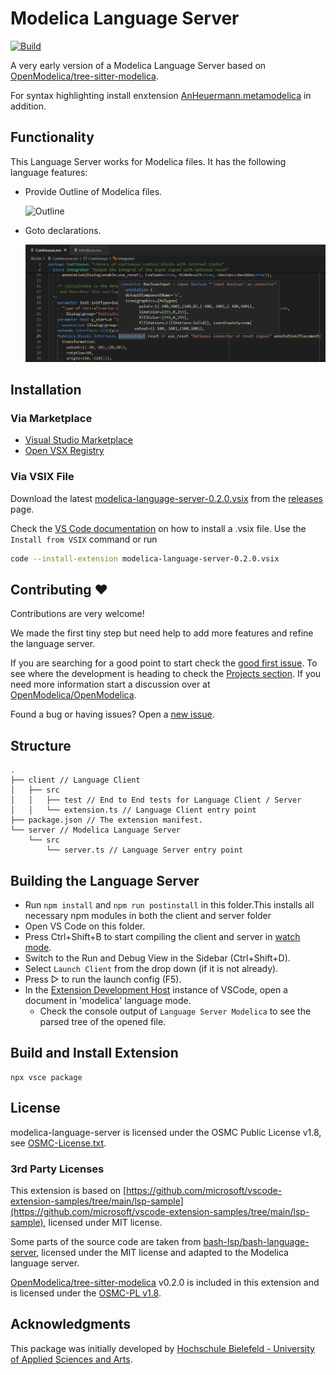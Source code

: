 # Modelica Language Server

[![Build](https://github.com/OpenModelica/modelica-language-server/actions/workflows/test.yml/badge.svg)](https://github.com/OpenModelica/modelica-language-server/actions/workflows/test.yml)

A very early version of a Modelica Language Server based on
[OpenModelica/tree-sitter-modelica](https://github.com/OpenModelica/tree-sitter-modelica).

For syntax highlighting install enxtension
[AnHeuermann.metamodelica](https://marketplace.visualstudio.com/items?itemName=AnHeuermann.metamodelica)
in addition.

## Functionality

This Language Server works for Modelica files. It has the following language
features:

  - Provide Outline of Modelica files.

    ![Outline](images/outline_demo.png)

  - Goto declarations.

    ![Goto Declaration](images/goto_declaration_demo.png)

## Installation

### Via Marketplace

  - [Visual Studio Marketplace](https://marketplace.visualstudio.com/items?itemName=OpenModelica.modelica-language-server)
  - [Open VSX Registry](https://open-vsx.org/extension/OpenModelica/modelica-language-server)

### Via VSIX File

Download the latest
[modelica-language-server-0.2.0.vsix](https://github.com/OpenModelica/modelica-language-server/releases/download/v0.2.0/modelica-language-server-0.2.0.vsix)
from the
[releases](https://github.com/OpenModelica/modelica-language-server/releases)
page.

Check the [VS Code documentation](https://code.visualstudio.com/docs/editor/extension-marketplace#_install-from-a-vsix)
on how to install a .vsix file.
Use the `Install from VSIX` command or run

```bash
code --install-extension modelica-language-server-0.2.0.vsix
```

## Contributing ❤️

Contributions are very welcome!

We made the first tiny step but need help to add more features and refine the
language server.

If you are searching for a good point to start
check the
[good first issue](https://github.com/OpenModelica/modelica-language-server/labels/good%20first%20issue).
To see where the development is heading to check the
[Projects section](https://github.com/OpenModelica/modelica-language-server/projects?query=is%3Aopen).
If you need more information start a discussion over at
[OpenModelica/OpenModelica](https://github.com/OpenModelica/OpenModelica).

Found a bug or having issues? Open a
[new issue](https://github.com/OpenModelica/modelica-language-server/issues/new/choose).

## Structure

```
.
├── client // Language Client
│   ├── src
│   │   ├── test // End to End tests for Language Client / Server
│   │   └── extension.ts // Language Client entry point
├── package.json // The extension manifest.
└── server // Modelica Language Server
    └── src
        └── server.ts // Language Server entry point
```

## Building the Language Server

  - Run `npm install` and `npm run postinstall` in this folder.This installs all
    necessary npm modules in both the client and server folder
  - Open VS Code on this folder.
  - Press Ctrl+Shift+B to start compiling the client and server in [watch
    mode](https://code.visualstudio.com/docs/editor/tasks#:~:text=The%20first%20entry%20executes,the%20HelloWorld.js%20file.).
  - Switch to the Run and Debug View in the Sidebar (Ctrl+Shift+D).
  - Select `Launch Client` from the drop down (if it is not already).
  - Press ▷ to run the launch config (F5).
  - In the [Extension Development
    Host](https://code.visualstudio.com/api/get-started/your-first-extension#:~:text=Then%2C%20inside%20the%20editor%2C%20press%20F5.%20This%20will%20compile%20and%20run%20the%20extension%20in%20a%20new%20Extension%20Development%20Host%20window.)
    instance of VSCode, open a document in 'modelica' language mode.
    - Check the console output of `Language Server Modelica` to see the parsed
      tree of the opened file.

## Build and Install Extension

```
npx vsce package
```

## License

modelica-language-server is licensed under the OSMC Public License v1.8, see
[OSMC-License.txt](./OSMC-License.txt).

### 3rd Party Licenses

This extension is based on
[https://github.com/microsoft/vscode-extension-samples/tree/main/lsp-sample](https://github.com/microsoft/vscode-extension-samples/tree/main/lsp-sample),
licensed under MIT license.

Some parts of the source code are taken from
[bash-lsp/bash-language-server](https://github.com/bash-lsp/bash-language-server),
licensed under the MIT license and adapted to the Modelica language server.

[OpenModelica/tree-sitter-modelica](https://github.com/OpenModelica/tree-sitter-modelica)
v0.2.0 is included in this extension and is licensed under the [OSMC-PL
v1.8](./server/OSMC-License.txt).

## Acknowledgments

This package was initially developed by
[Hochschule Bielefeld - University of Applied Sciences and Arts](hsbi.de).
